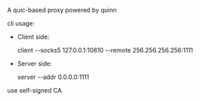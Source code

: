 A quic-based proxy powered by quinn

cli usage:

* Client side:
  
  client --socks5 127.0.0.1:10810 --remote 256.256.256.256:1111
  
* Server side:

  server --addr 0.0.0.0:1111

use self-signed CA


